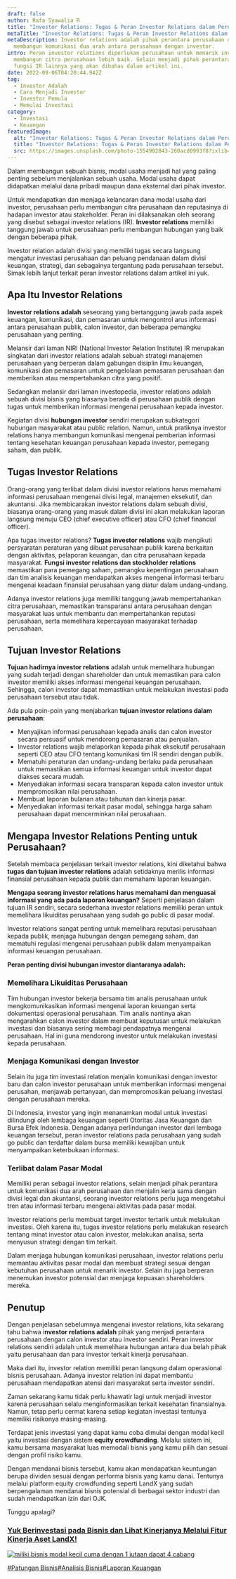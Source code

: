 ```yaml
---
draft: false
author: Rafa Syawalia R
title: "Investor Relations: Tugas & Peran Investor Relations dalam Perusahaan"
metaTitle: "Investor Relations: Tugas & Peran Investor Relations dalam Perusahaan"
metaDescription: Investor relations adalah pihak perantara perusahaan dalam
  membangun komunikasi dua arah antara perusahaan dengan investor.
intro: Peran investor relations diperlukan perusahaan untuk menarik investor dan
  membangun citra perusahaan lebih baik. Selain menjadi pihak perantara, simak
  fungsi IR lainnya yang akan dibahas dalam artikel ini.
date: 2022-09-06T04:20:44.942Z
tag:
  - Investor Adalah
  - Cara Menjadi Investor
  - Investor Pemula
  - Memulai Investasi
category:
  - Investasi
  - Keuangan
featuredImage:
  alt: "Investor Relations: Tugas & Peran Investor Relations dalam Perusahaan"
  title: "Investor Relations: Tugas & Peran Investor Relations dalam Perusahaan"
  src: https://images.unsplash.com/photo-1554902843-260acd0993f8?ixlib=rb-1.2.1&ixid=MnwxMjA3fDB8MHxwaG90by1wYWdlfHx8fGVufDB8fHx8&auto=format&fit=crop&w=1470&q=80
---
```

Dalam membangun sebuah bisnis, modal usaha menjadi hal yang paling penting sebelum menjalankan sebuah usaha. Modal usaha dapat didapatkan melalui dana pribadi maupun dana eksternal dari pihak investor.

Untuk mendapatkan dan menjaga kelancaran dana modal usaha dari investor, perusahaan perlu membangun citra perusahaan dan reputasinya di hadapan investor atau stakeholder. Peran ini dilaksanakan oleh seorang yang disebut sebagai investor relations (IR). **Investor relations** memiliki tanggung jawab untuk perusahaan perlu membangun hubungan yang baik dengan beberapa pihak. 

Investor relation adalah divisi yang memiliki tugas secara langsung mengatur investasi perusahaan dan peluang pendanaan dalam divisi keuangan, strategi, dan sebagainya tergantung pada perusahaan tersebut. Simak lebih lanjut terkait peran investor relations dalam artikel ini yuk.

## Apa Itu Investor Relations

**Investor relations adalah** seseorang yang bertanggung jawab pada aspek keuangan, komunikasi, dan pemasaran untuk mengontrol arus informasi antara perusahaan publik, calon investor, dan beberapa pemangku perusahaan yang penting. 

Melansir dari laman NIRI (National Investor Relation Institute) IR merupakan singkatan dari investor relations adalah sebuah strategi manajemen perusahaan yang berperan dalam gabungan disiplin ilmu keuangan, komunikasi dan pemasaran untuk pengelolaan pemasaran perusahaan dan memberikan atau mempertahankan citra yang positif.

Sedangkan melansir dari laman investopedia, investor relations adalah sebuah divisi bisnis yang biasanya berada di perusahaan publik dengan tugas untuk memberikan informasi mengenai perusahaan kepada investor. 

Kegiatan divisi **hubungan investor** sendiri merupakan subkategori hubungan masyarakat atau public relation. Namun, untuk pratiknya investor relations hanya membangun komunikasi mengenai pemberian informasi tentang kesehatan keuangan perusahaan kepada investor, pemegang saham, dan publik.

## Tugas Investor Relations

Orang-orang yang terlibat dalam divisi investor relations harus memahami informasi perusahaan mengenai divisi legal, manajemen eksekutif, dan akuntansi. Jika membicarakan investor relations dalam sebuah divisi, biasanya orang-orang yang masuk dalam divisi ini akan melakukan laporan langsung menuju CEO (chief executive officer) atau CFO (chief financial officer).

Apa tugas investor relations? **Tugas investor relations** wajib mengikuti persyaratan peraturan yang dibuat perusahaan publik karena berkaitan dengan aktivitas, pelaporan keuangan, dan citra perusahaan kepada masyarakat. **Fungsi investor relations dan stockholder relations** memastikan para pemegang saham, pemangku kepentingan perusahaan dan tim analisis keuangan mendapatkan akses mengenai informasi terbaru mengenai keadaan finansial perusahaan yang diatur dalam undang-undang.

Adanya investor relations juga memiliki tanggung jawab mempertahankan citra perusahaan, memastikan transparansi antara perusahaan dengan masyarakat luas untuk membantu dan mempertahankan reputasi perusahaan, serta memelihara kepercayaan masyarakat terhadap perusahaan.

## Tujuan Investor Relations

**Tujuan hadirnya investor relations** adalah untuk memelihara hubungan yang sudah terjadi dengan shareholder  dan untuk memastikan para calon investor memiliki akses informasi mengenai keuangan perusahaan. Sehingga, calon investor dapat memastikan untuk melakukan investasi pada perusahaan tersebut atau tidak. 

Ada pula poin-poin yang menjabarkan **tujuan investor relations dalam perusahaan**:

* Menyajikan informasi perusahaan kepada analis dan calon investor secara persuasif untuk mendorong pemasaran atau penjualan.
* Investor relations wajib melaporkan kepada pihak eksekutif perusahaan seperti CEO atau CFO tentang komunikasi tim IR sendiri dengan publik.
* Mematuhi peraturan dan undang-undang berlaku pada perusahaan untuk memastikan semua informasi keuangan untuk investor dapat diakses secara mudah.
* Menyediakan informasi secara transparan kepada calon investor untuk mempromosikan nilai perusahaan.
* Membuat laporan bulanan atau tahunan dan kinerja pasar.
* Menyediakan informasi terkait pasar modal, sehingga harga saham perusahaan dapat mencerminkan nilai perusahaan.

## Mengapa Investor Relations Penting untuk Perusahaan?

Setelah membaca penjelasan terkait investor relations, kini diketahui bahwa **tugas dan tujuan investor relations** adalah setidaknya merilis informasi finansial perusahaan kepada publik dan memahami laporan keuangan. 

**Mengapa seorang investor relations harus memahami dan menguasai informasi yang ada pada laporan keuangan?** Seperti penjelasan dalam tujuan IR sendiri, secara sederhana investor relations memiliki peran untuk memelihara likuiditas perusahaan yang sudah go public di pasar modal. 

Investor relations sangat penting untuk memelihara reputasi perusahaan kepada publik, menjaga hubungan dengan pemegang saham, dan mematuhi regulasi mengenai perusahaan publik dalam menyampaikan informasi keuangan perusahaan. 

**Peran penting divisi hubungan investor diantaranya adalah:**

### Memelihara Likuiditas Perusahaan

Tim hubungan investor bekerja bersama tim analis perusahaan untuk mengkomunikasikan informasi mengenai laporan keuangan serta dokumentasi operasional perusahaan. Tim analis nantinya akan mengarahkan calon investor dalam membuat keputusan untuk melakukan investasi dan biasanya sering membagi pendapatnya mengenai perusahaan. Hal ini guna mendorong investor untuk melakukan investasi kepada perusahaan.

### Menjaga Komunikasi dengan Investor

Selain itu juga tim investasi relation menjalin komunikasi dengan investor baru dan calon investor perusahaan untuk memberikan informasi mengenai perusahan, menjawab pertanyaan, dan mempromosikan peluang investasi dengan perusahaan mereka.

Di Indonesia, investor yang ingin menanamkan modal untuk investasi dilindungi oleh lembaga keuangan seperti Otoritas Jasa Keuangan dan Bursa Efek Indonesia. Dengan adanya perlindungan investor dari lembaga keuangan tersebut, peran investor relations pada perusahaan yang sudah go public dan terdaftar dalam bursa memiliki kewajiban untuk menyampaikan keterbukaan informasi.

### Terlibat dalam Pasar Modal

Memiliki peran sebagai investor relations, selain menjadi pihak perantara untuk komunikasi dua arah perusahaan dan menjalin kerja sama dengan divisi legal dan akuntansi, seorang investor relations perlu juga mengetahui tren atau informasi terbaru mengenai aktivitas pada pasar modal. 

Investor relations perlu membuat target investor tertarik untuk melakukan investasi. Oleh karena itu, tugas investor relations perlu melakukan research tentang minat investor atau calon investor, melakukan analisa, serta menyusun strategi dengan tim terkait.

Dalam menjaga hubungan komunikasi perusahaan, investor relations perlu memantau aktivitas pasar modal dan membuat strategi sesuai dengan kebutuhan perusahaan untuk menarik investor. Selain itu juga berperan menemukan investor potensial dan menjaga kepuasan shareholders mereka.

## Penutup

Dengan penjelasan sebelumnya mengenai investor relations, kita sekarang tahu bahwa i**nvestor relations adalah** pihak yang menjadi perantara perusahaan dengan calon investor atau investor sendiri. Peran investor relations sendiri adalah untuk memelihara hubungan antara dua belah pihak yaitu perusahaan dan para investor terkait kinerja perusahaan.

Maka dari itu, investor relation memiliki peran langsung dalam operasional bisnis perusahaan. Adanya investor relation ini dapat membantu perusahaan mendapatkan atensi dari masyarakat serta investor sendiri. 

Zaman sekarang kamu tidak perlu khawatir lagi untuk menjadi investor karena perusahaan selalu menginformasikan terkait kesehatan finansialnya. Namun, tetap perlu cermat karena setiap kegiatan investasi tentunya memiliki risikonya masing-masing. 

Terdapat jenis investasi yang dapat kamu coba dimulai dengan modal kecil yaitu investasi dengan sistem **equity crowdfunding**. Melalui sistem ini, kamu bersama masyarakat luas memodali bisnis yang kamu pilih dan sesuai dengan profil risiko kamu.

Dengan mendanai bisnis tersebut, kamu akan mendapatkan keuntungan berupa dividen sesuai dengan performa bisnis yang kamu danai. Tentunya melalui platform equity crowdfunding seperti LandX yang sudah berpengalaman mendanai bisnis potensial di berbagai sektor industri dan sudah mendapatkan izin dari OJK.

Tunggu apalagi?

### [Yuk Berinvestasi pada Bisnis dan Lihat Kinerjanya Melalui Fitur Kinerja Aset LandX!](https://app.landx.id/?utm_source=BLOGCONTENT&utm_medium=SEO&utm_campaign=SEO&utm_id=BLOGLANDX)

<!--StartFragment-->

[![miliki bisnis modal kecil cuma dengan 1 jutaan dapat 4 cabang ](https://accountgram-production.sfo2.cdn.digitaloceanspaces.com/landx_ghost/2021/11/jadi-owner-bisnis-hanya-1-jutaan-dengan-cuan-yang-sangat-menjanjikan.png)](https://app.landx.id/?utm_source=BLOGCONTENT&utm_medium=SEO&utm_campaign=SEO&utm_id=BLOGLANDX)

[\#Patungan Bisnis](https://landx.id/blog/tag/patungan-bisnis)[\#Analisis Bisnis](https://landx.id/blog/tag/analisis-bisnis)[\#Laporan Keuangan](https://landx.id/blog/tag/laporan-keuangan)



<!--EndFragment-->